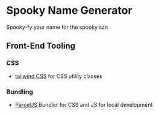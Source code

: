 # Spooky Name Generator

Spooky-fy your name for the spooky szn

## Front-End Tooling

### CSS

- [tailwind CSS](https://tailwindcss.com/) for CSS utility classes

### Bundling

- [ParcelJS](https://parceljs.org/) Bundler for CSS and JS for local development
